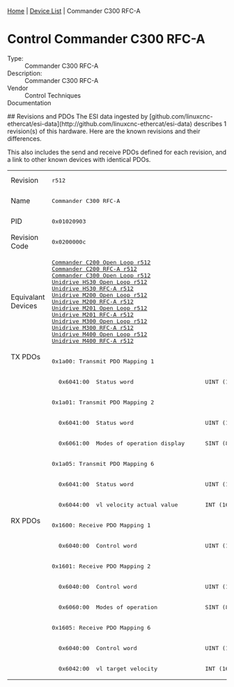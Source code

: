 <div class="nav"><a href="/esi-data">Home</a> | <a href="/esi-data/devices">Device List</a> | Commander C300 RFC-A</div>

#  Control Commander C300 RFC-A

<dl>
  <dt>Type:</dt><dd>Commander C300 RFC-A</dd>
  <dt>Description:</dt><dd>Commander C300 RFC-A</dd>
  <dt>Vendor</dt><dd>Control Techniques</dd>
  <dt>Documentation</dt><dd><a href=""></a></dd>
</dl>
## Revisions and PDOs
The ESI data ingested by [github.com/linuxcnc-ethercat/esi-data](http://github.com/linuxcnc-ethercat/esi-data) describes 1 revision(s) of this hardware.  Here are the known revisions and their differences.

This also includes the send and receive PDOs defined for each revision, and a link to other known devices with identical PDOs.

<table>
<tr >
<td class="first">Revision</td>
<td ><pre>r512</pre></td>
</tr>
<tr >
<td class="first">Name</td>
<td ><pre>Commander C300 RFC-A</pre></td>
</tr>
<tr >
<td class="first">PID</td>
<td ><pre>0x01020903</pre></td>
</tr>
<tr >
<td class="first">Revision Code</td>
<td ><pre>0x0200000c</pre></td>
</tr>
<tr >
<td class="first">Equivalant Devices</td>
<td ><pre><a href="Commander+C200+Open+Loop">Commander C200 Open Loop r512</a><br/><a href="Commander+C200+RFC-A">Commander C200 RFC-A r512</a><br/><a href="Commander+C300+Open+Loop">Commander C300 Open Loop r512</a><br/><a href="Unidrive+HS30+Open+Loop">Unidrive HS30 Open Loop r512</a><br/><a href="Unidrive+HS30+RFC-A">Unidrive HS30 RFC-A r512</a><br/><a href="Unidrive+M200+Open+Loop">Unidrive M200 Open Loop r512</a><br/><a href="Unidrive+M200+RFC-A">Unidrive M200 RFC-A r512</a><br/><a href="Unidrive+M201+Open+Loop">Unidrive M201 Open Loop r512</a><br/><a href="Unidrive+M201+RFC-A">Unidrive M201 RFC-A r512</a><br/><a href="Unidrive+M300+Open+Loop">Unidrive M300 Open Loop r512</a><br/><a href="Unidrive+M300+RFC-A">Unidrive M300 RFC-A r512</a><br/><a href="Unidrive+M400+Open+Loop">Unidrive M400 Open Loop r512</a><br/><a href="Unidrive+M400+RFC-A">Unidrive M400 RFC-A r512</a></pre></td>
</tr>
<tr class="txpdo pdosection">
<td class="first" rowspan=8 valign=top>TX PDOs</td>
<td><pre>0x1a00: Transmit PDO Mapping 1</pre></td>
<td></td>
</tr>
<tr class="txpdo">
<td ><pre>  0x6041:00  Status word                     UINT (16 bits)</pre></td>
</tr>
<tr class="txpdo pdosection">
<td ><pre>0x1a01: Transmit PDO Mapping 2</pre></td>
</tr>
<tr class="txpdo">
<td ><pre>  0x6041:00  Status word                     UINT (16 bits)</pre></td>
</tr>
<tr class="txpdo">
<td ><pre>  0x6061:00  Modes of operation display      SINT (8 bits)</pre></td>
</tr>
<tr class="txpdo pdosection">
<td ><pre>0x1a05: Transmit PDO Mapping 6</pre></td>
</tr>
<tr class="txpdo">
<td ><pre>  0x6041:00  Status word                     UINT (16 bits)</pre></td>
</tr>
<tr class="txpdo">
<td ><pre>  0x6044:00  vl velocity actual value        INT (16 bits)</pre></td>
</tr>
<tr class="rxpdo pdosection">
<td class="first" rowspan=8 valign=top>RX PDOs</td>
<td><pre>0x1600: Receive PDO Mapping 1</pre></td>
<td></td>
</tr>
<tr class="rxpdo">
<td ><pre>  0x6040:00  Control word                    UINT (16 bits)</pre></td>
</tr>
<tr class="rxpdo pdosection">
<td ><pre>0x1601: Receive PDO Mapping 2</pre></td>
</tr>
<tr class="rxpdo">
<td ><pre>  0x6040:00  Control word                    UINT (16 bits)</pre></td>
</tr>
<tr class="rxpdo">
<td ><pre>  0x6060:00  Modes of operation              SINT (8 bits)</pre></td>
</tr>
<tr class="rxpdo pdosection">
<td ><pre>0x1605: Receive PDO Mapping 6</pre></td>
</tr>
<tr class="rxpdo">
<td ><pre>  0x6040:00  Control word                    UINT (16 bits)</pre></td>
</tr>
<tr class="rxpdo">
<td ><pre>  0x6042:00  vl target velocity              INT (16 bits)</pre></td>
</tr>
</table>
